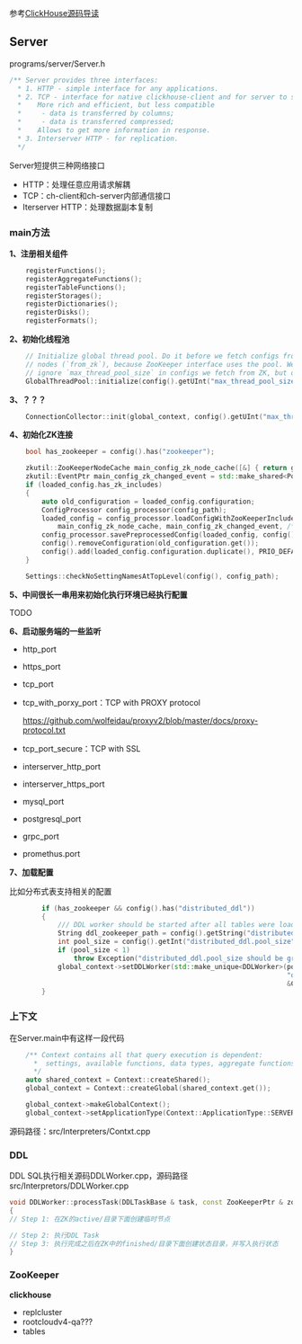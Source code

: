 参考[ClickHouse源码导读](http://sineyuan.github.io/post/clickhouse-source-guide/)

## Server

programs/server/Server.h

```c++
/** Server provides three interfaces:
  * 1. HTTP - simple interface for any applications.
  * 2. TCP - interface for native clickhouse-client and for server to server internal communications.
  *    More rich and efficient, but less compatible
  *     - data is transferred by columns;
  *     - data is transferred compressed;
  *    Allows to get more information in response.
  * 3. Interserver HTTP - for replication.
  */
```

Server短提供三种网络接口

- HTTP：处理任意应用请求解耦
- TCP：ch-client和ch-server内部通信接口
- Iterserver HTTP：处理数据副本复制



### main方法

**1、注册相关组件**

```c++
    registerFunctions();
    registerAggregateFunctions();
    registerTableFunctions();
    registerStorages();
    registerDictionaries();
    registerDisks();
    registerFormats();
```

**2、初始化线程池**

```c++
    // Initialize global thread pool. Do it before we fetch configs from zookeeper
    // nodes (`from_zk`), because ZooKeeper interface uses the pool. We will
    // ignore `max_thread_pool_size` in configs we fetch from ZK, but oh well.
    GlobalThreadPool::initialize(config().getUInt("max_thread_pool_size", 10000));
```

**3、？？？**

```c++
    ConnectionCollector::init(global_context, config().getUInt("max_threads_for_connection_collector", 10));
```

**4、初始化ZK连接**

```c++
    bool has_zookeeper = config().has("zookeeper");

    zkutil::ZooKeeperNodeCache main_config_zk_node_cache([&] { return global_context->getZooKeeper(); });
    zkutil::EventPtr main_config_zk_changed_event = std::make_shared<Poco::Event>();
    if (loaded_config.has_zk_includes)
    {
        auto old_configuration = loaded_config.configuration;
        ConfigProcessor config_processor(config_path);
        loaded_config = config_processor.loadConfigWithZooKeeperIncludes(
            main_config_zk_node_cache, main_config_zk_changed_event, /* fallback_to_preprocessed = */ true);
        config_processor.savePreprocessedConfig(loaded_config, config().getString("path", DBMS_DEFAULT_PATH));
        config().removeConfiguration(old_configuration.get());
        config().add(loaded_config.configuration.duplicate(), PRIO_DEFAULT, false);
    }

    Settings::checkNoSettingNamesAtTopLevel(config(), config_path);
```

**5、中间很长一串用来初始化执行环境已经执行配置**

TODO

**6、启动服务端的一些监听**

- http_port

- https_port

- tcp_port

- tcp_with_porxy_port：TCP with PROXY protocol

  https://github.com/wolfeidau/proxyv2/blob/master/docs/proxy-protocol.txt

- tcp_port_secure：TCP with SSL

- interserver_http_port

- interserver_https_port

- mysql_port

- postgresql_port

- grpc_port

- promethus.port

**7、加载配置**

比如分布式表支持相关的配置

```c++
        if (has_zookeeper && config().has("distributed_ddl"))
        {
            /// DDL worker should be started after all tables were loaded
            String ddl_zookeeper_path = config().getString("distributed_ddl.path", "/clickhouse/task_queue/ddl/");
            int pool_size = config().getInt("distributed_ddl.pool_size", 1);
            if (pool_size < 1)
                throw Exception("distributed_ddl.pool_size should be greater then 0", ErrorCodes::ARGUMENT_OUT_OF_BOUND);
            global_context->setDDLWorker(std::make_unique<DDLWorker>(pool_size, ddl_zookeeper_path, global_context, &config(),
                                                                     "distributed_ddl", "DDLWorker",
                                                                     &CurrentMetrics::MaxDDLEntryID, &CurrentMetrics::MaxPushedDDLEntryID));
        }

```



### 上下文

在Server.main中有这样一段代码

```c++
    /** Context contains all that query execution is dependent:
      *  settings, available functions, data types, aggregate functions, databases, ...
      */
    auto shared_context = Context::createShared();
    global_context = Context::createGlobal(shared_context.get());

    global_context->makeGlobalContext();
    global_context->setApplicationType(Context::ApplicationType::SERVER);
```

源码路径：src/Interpreters/Contxt.cpp





### DDL

DDL SQL执行相关源码DDLWorker.cpp，源码路径src/Interpretors/DDLWorker.cpp

```c++
void DDLWorker::processTask(DDLTaskBase & task, const ZooKeeperPtr & zookeeper)
{
// Step 1: 在ZK的active/目录下面创建临时节点

// Step 2: 执行DDL Task
// Step 3: 执行完成之后在ZK中的finished/目录下面创建状态目录，并写入执行状态
}
```



### ZooKeeper

**clickhouse**

- replcluster
- rootcloudv4-qa???
- tables
